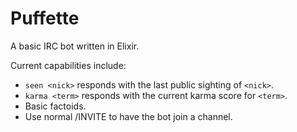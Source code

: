 Puffette
==========

A basic IRC bot written in Elixir.

Current capabilities include:

* `seen <nick>` responds with the last public sighting of `<nick>`.
* `karma <term>` responds with the current karma score for `<term>`.
* Basic factoids.
* Use normal /INVITE to have the bot join a channel.
